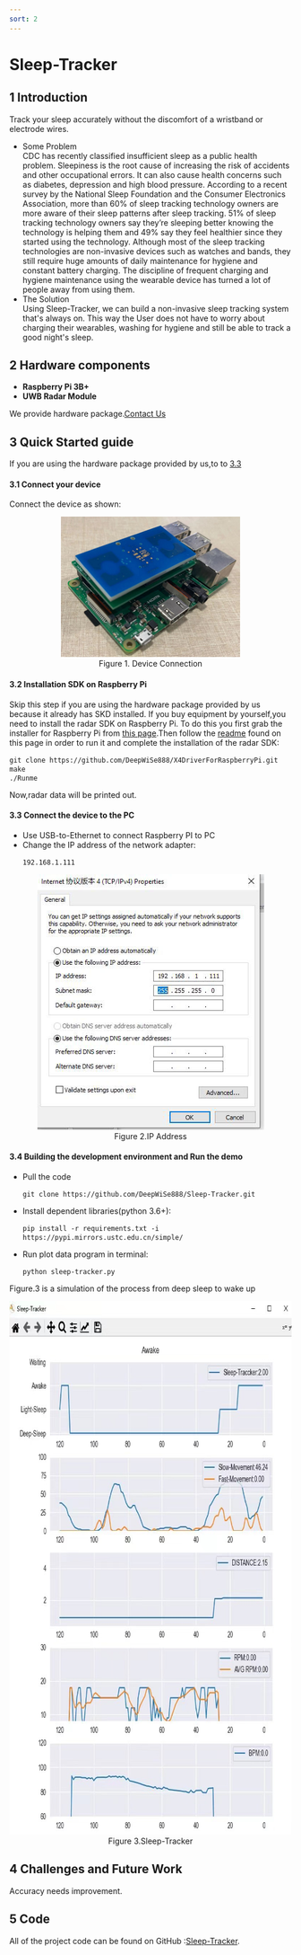 ```yaml
---
sort: 2
---
```


# Sleep-Tracker
## 1 Introduction
Track your sleep accurately without the discomfort of a wristband or electrode wires.
* Some Problem  
  CDC has recently classified insufficient sleep as a public health problem. Sleepiness is the root cause of increasing the risk of accidents and other occupational errors. It can also cause health concerns such as diabetes, depression and high blood pressure.
  According to a recent survey by the National Sleep Foundation and the Consumer Electronics Association, more than 60% of sleep tracking technology owners are more aware of their sleep patterns after sleep tracking. 51% of sleep tracking technology owners say they’re sleeping better knowing the technology is helping them and 49% say they feel healthier since they started using the technology.
  Although most of the sleep tracking technologies are non-invasive devices such as watches and bands, they still require huge amounts of daily maintenance for hygiene and constant battery charging. The discipline of frequent charging and hygiene maintenance using the wearable device has turned a lot of people away from using them.
* The Solution  
  Using Sleep-Tracker, we can build a non-invasive sleep tracking system that's always on. This way the User does not have to worry about charging their wearables, washing for hygiene and still be able to track a good night's sleep.

## 2 Hardware components
* **Raspberry Pi 3B+**
* **UWB Radar Module**

We provide hardware package.[Contact Us](https://www.wirush.ai/aiwise-contact)

## 3 Quick Started guide
If you are using the hardware package provided by us,to to [3.3](#33-connect-the-device-to-the-pc) 

#### 3.1 Connect your device
Connect the device as shown:
<div align=center>
<img src="https://raw.githubusercontent.com/DeepWiSe888/AIWiSeDoc/main/img/sleepTracker1.png" width="320" height="250"/> 
</div>
<center>Figure 1. Device Connection</center>



  
#### 3.2 Installation SDK on Raspberry Pi
Skip this step if you are using the hardware package provided by us  because it already has SKD installed.
If you buy equipment by yourself,you need to install the radar SDK on Raspberry Pi. To do this you first grab the installer for Raspberry Pi from [this page](https://github.com/DeepWiSe888/X4DriverForRaspberryPi).Then follow the [readme](https://github.com/DeepWiSe888/X4DriverForRaspberryPi/blob/main/Readme.md) found on this page in order to run it and complete the installation of the radar SDK:

```shell
git clone https://github.com/DeepWiSe888/X4DriverForRaspberryPi.git
make 
./Runme
```
Now,radar data will be printed out.

#### 3.3 Connect the device to the PC
* Use USB-to-Ethernet to connect Raspberry PI to PC
* Change the IP address of the network adapter:
  ```
  192.168.1.111
  ```
<div align=center>
<img src="https://raw.githubusercontent.com/DeepWiSe888/AIWiSeDoc/main/img/sleepTracker2.jpg" width="405" height="455"/> 
</div>
<center>Figure 2.IP Address</center>

#### 3.4 Building the development environment and Run the demo
* Pull the code
  ```shell
  git clone https://github.com/DeepWiSe888/Sleep-Tracker.git
  ```
* Install dependent libraries(python 3.6+):
  ```shell
  pip install -r requirements.txt -i https://pypi.mirrors.ustc.edu.cn/simple/
  ```
* Run plot data program in terminal:
  ```shell
  python sleep-tracker.py
  ```
Figure.3 is a simulation of the process from deep sleep to wake up
<div align=center>
<img src="https://raw.githubusercontent.com/DeepWiSe888/AIWiSeDoc/main/img/sleepTracker3.jpg" width="785" height="950"/> 
</div>
<center>Figure 3.Sleep-Tracker</center>

## 4 Challenges and Future Work
Accuracy needs improvement.

## 5 Code
All of the project code can be found on GitHub :[Sleep-Tracker](https://github.com/DeepWiSe888/Sleep-Tracker).

